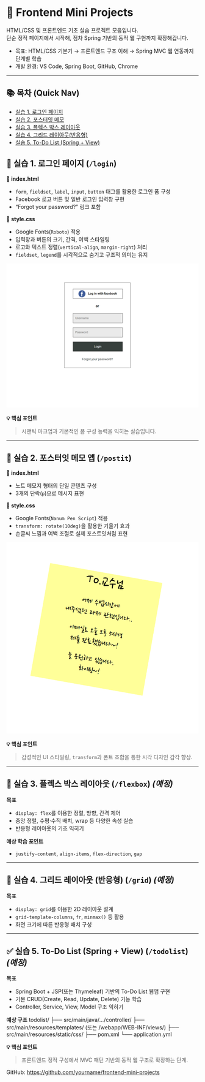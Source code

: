 # 🎨 Frontend Mini Projects

HTML/CSS 및 프론트엔드 기초 실습 프로젝트 모음입니다.  
단순 정적 페이지에서 시작해, 점차 Spring 기반의 동적 웹 구현까지 확장해갑니다.

- 목표: HTML/CSS 기본기 → 프론트엔드 구조 이해 → Spring MVC 웹 연동까지 단계별 학습
- 개발 환경: VS Code, Spring Boot, GitHub, Chrome

---

## 📚 목차 (Quick Nav)
- [실습 1. 로그인 페이지](login/)
- [실습 2. 포스터잇 메모](postit/)
- [실습 3. 플렉스 박스 레이아웃](flexbox/)
- [실습 4. 그리드 레이아웃(반응형)](grid/)
- [실습 5. To-Do List (Spring + View)](todolist/)

## 🧩 실습 1. 로그인 페이지 (`/login`)

**📄 index.html**
- `form`, `fieldset`, `label`, `input`, `button` 태그를 활용한 로그인 폼 구성  
- Facebook 로고 버튼 및 일반 로그인 입력창 구현  
- “Forgot your password?” 링크 포함

**🎨 style.css**
- Google Fonts(`Roboto`) 적용  
- 입력창과 버튼의 크기, 간격, 여백 스타일링  
- 로고와 텍스트 정렬(`vertical-align`, `margin-right`) 처리  
- `fieldset`, `legend`를 시각적으로 숨기고 구조적 의미는 유지  

<div align="center">
  <img src="login/preview.png" alt="Postit preview" width="720"/>
</div>

**💡 핵심 포인트**
> 시맨틱 마크업과 기본적인 폼 구성 능력을 익히는 실습입니다.

---

## 📝 실습 2. 포스터잇 메모 앱 (`/postit`)

**📄 index.html**
- 노트 메모지 형태의 단일 콘텐츠 구성  
- 3개의 단락(`p`)으로 메시지 표현  

**🎨 style.css**
- Google Fonts(`Nanum Pen Script`) 적용  
- `transform: rotate(10deg)`을 활용한 기울기 효과  
- 손글씨 느낌과 여백 조절로 실제 포스트잇처럼 표현  

<div align="center">
  <img src="postit/preview.png" alt="Postit preview" width="720"/>
</div>

**💡 핵심 포인트**
> 감성적인 UI 스타일링, `transform`과 폰트 조합을 통한 시각 디자인 감각 향상.

---

## 🧱 실습 3. 플렉스 박스 레이아웃 (`/flexbox`) _(예정)_

**목표**
- `display: flex`를 이용한 정렬, 방향, 간격 제어  
- 중앙 정렬, 수평·수직 배치, wrap 등 다양한 속성 실습  
- 반응형 레이아웃의 기초 익히기  

**예상 학습 포인트**
- `justify-content`, `align-items`, `flex-direction`, `gap`  

---

## 🧮 실습 4. 그리드 레이아웃 (반응형) (`/grid`) _(예정)_

**목표**
- `display: grid`를 이용한 2D 레이아웃 설계  
- `grid-template-columns`, `fr`, `minmax()` 등 활용  
- 화면 크기에 따른 반응형 배치 구성  

---

## ✅ 실습 5. To-Do List (Spring + View) (`/todolist`) _(예정)_

**목표**
- Spring Boot + JSP(또는 Thymeleaf) 기반의 To-Do List 웹앱 구현  
- 기본 CRUD(Create, Read, Update, Delete) 기능 학습  
- Controller, Service, View, Model 구조 익히기  

**예상 구조**
todolist/
├── src/main/java/.../controller/
├── src/main/resources/templates/ (또는 /webapp/WEB-INF/views/)
├── src/main/resources/static/css/
├── pom.xml
└── application.yml

**💡 핵심 포인트**
> 프론트엔드 정적 구성에서 MVC 패턴 기반의 동적 웹 구조로 확장하는 단계.


GitHub: https://github.com/yourname/frontend-mini-projects